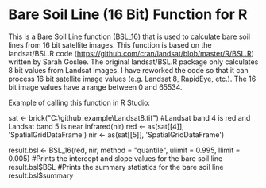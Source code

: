 Bare Soil Line (16 Bit) Function for R
=============================================

This is a Bare Soil Line function (BSL_16) that is used to calculate bare soil lines from 16 bit satellite images.  This function is based on the landsat/BSL.R code (https://github.com/cran/landsat/blob/master/R/BSL.R) written by Sarah Goslee.  The original landsat/BSL.R package only calculates 8 bit values from Landsat images. I have reworked the code so that it can process 16 bit satellite image values (e.g. Landsat 8, RapidEye, etc.). The 16 bit image values have a range between 0 and 65534. 

Example of calling this function in R Studio:

sat <- brick("C:\\github_example\\Landsat8.tif")
#Landsat band 4 is red and Landsat band 5 is near infrared(nir)
red <- as(sat[[4]], 'SpatialGridDataFrame')
nir <- as(sat[[5]], 'SpatialGridDataFrame')

result.bsl <- BSL_16(red, nir, method = "quantile", ulimit = 0.995, llimit = 0.005)
#Prints the intercept and slope values for the bare soil line
result.bsl$BSL
#Prints the summary statistics for the bare soil line 
result.bsl$summary
